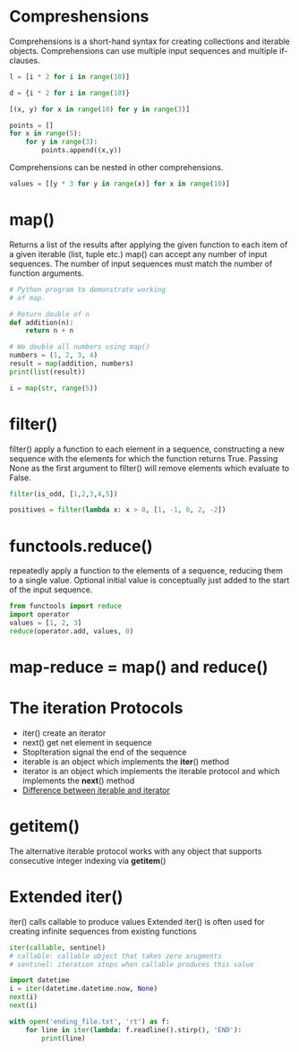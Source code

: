 # Compreshensions
Comprehensions is a short-hand syntax for creating collections and iterable objects.
Comprehensions can use multiple input sequences and multiple if-clauses.

```python
l = [i * 2 for i in range(10)]

d = {i * 2 for i in range(10)}
```
```python
[(x, y) for x in range(10) for y in range(3)]
```
```python
points = []
for x in range(5):
    for y in range(3):
        points.append((x,y))
```

Comprehensions can be nested in other comprehensions.
```python
values = [[y * 3 for y in range(x)] for x in range(10)]
```

# map()
Returns a list of the results after applying the given function to each item of a given iterable (list, tuple etc.) 
map() can accept any number of input sequences. The number of input sequences must match the number of function arguments.
```python
# Python program to demonstrate working 
# of map. 

# Return double of n 
def addition(n): 
	return n + n 

# We double all numbers using map() 
numbers = (1, 2, 3, 4) 
result = map(addition, numbers) 
print(list(result)) 

```

```python
i = map(str, range(5))
```

# filter()
filter() apply a function to each element in a sequence, constructing a new sequence with the elements for which the function returns True.
Passing None as the first argument to filter() will remove elements which evaluate to False.
```python
filter(is_odd, [1,2,3,4,5])

positives = filter(lambda x: x > 0, [1, -1, 0, 2, -2])

```

# functools.reduce()
repeatedly apply a function to the elements of a sequence, reducing them to a single value.
Optional initial value is conceptually just added to the start of the input sequence.
```python
from functools import reduce
import operator
values = [1, 2, 3]
reduce(operator.add, values, 0)

```

# map-reduce = map() and reduce()

# The iteration Protocols
* iter() create an iterator
* next() get net element in sequence
* StopIteration signal the end of the sequence
* iterable is an object which implements the __iter__() method
* iterator is an object which implements the iterable protocol and which implements the __next__() method
* [Difference between iterable and iterator](https://www.geeksforgeeks.org/python-difference-iterable-iterator/)

# __getitem__()
The alternative iterable protocol works with any object that supports consecutive integer indexing via __getitem__()

# Extended iter()
iter() calls callable to produce values
Extended iter() is often used for creating infinite sequences from existing functions
```python
iter(callable, sentinel)
# callable: callable object that takes zero arugments
# sentinel: iteration stops when callable produces this value

```

```python
import datetime
i = iter(datetime.datetime.now, None)
next(i)
next(i)
```
```python
with open('ending_file.txt', 'rt') as f:
    for line in iter(lambda: f.readline().stirp(), 'END'):
        print(line)

```